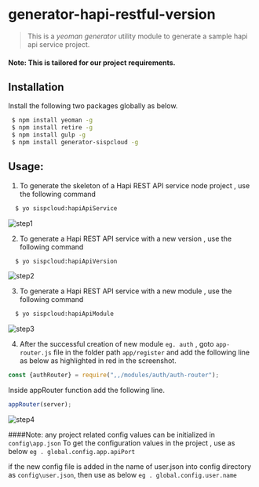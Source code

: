 # generator-hapi-restful-version
>This is a *yeoman generator* utility module to generate a sample hapi api service project.

#### Note: This is tailored for our project requirements.

## Installation 
  Install the following two packages globally as below.
```sh
 $ npm install yeoman -g
 $ npm install retire -g
 $ npm install gulp -g
 $ npm install generator-sispcloud -g
```

## Usage:
1) To generate the skeleton of a Hapi REST API service node project , use the following command

```sh
  $ yo sispcloud:hapiApiService
```

![step1](https://user-images.githubusercontent.com/29759244/35551559-b042ce12-05b5-11e8-85ff-eab07e06bb85.PNG)


2) To generate a Hapi REST API service with a new version , use the following command

```sh
  $ yo sispcloud:hapiApiVersion
```

![step2](https://user-images.githubusercontent.com/29759244/35551574-c16dfefa-05b5-11e8-9a67-3fe5d3b15c40.PNG)

3) To generate a Hapi REST API service with a new module , use the following command

```sh
  $ yo sispcloud:hapiApiModule
```

![step3](https://user-images.githubusercontent.com/29759244/35551593-d0cf232e-05b5-11e8-961f-b5cd495c513d.PNG)


4) After the successful creation of new module `eg. auth` ,
goto `app-router.js` file in the folder path  `app/register` and add the following line as below as highlighted in red in the screenshot.

```javascript 
const {authRouter} = require(",,/modules/auth/auth-router");
```

Inside appRouter function add the following line.
```javascript
appRouter(server);
```

![step4](https://user-images.githubusercontent.com/29759244/35551897-5e8a3194-05b7-11e8-88e3-811dbbbf18e1.PNG)

####Note: any project related config values can be initialized in `config\app.json`
To get the configuration values in the project , use as below 
`eg . global.config.app.apiPort`

if the new config file is added in the name of user.json into config directory as `config\user.json`, then use as below  `eg . global.config.user.name`





